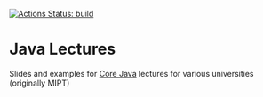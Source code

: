 [![Actions Status: build](https://github.com/inponomarev/java-mipt/workflows/build/badge.svg)](https://github.com/inponomarev/java-mipt/actions?query=workflow%3A"build") 

# Java Lectures

Slides and examples for [Core Java](https://ponomarev.uk/javacourse.html) lectures for various universities (originally MIPT)
